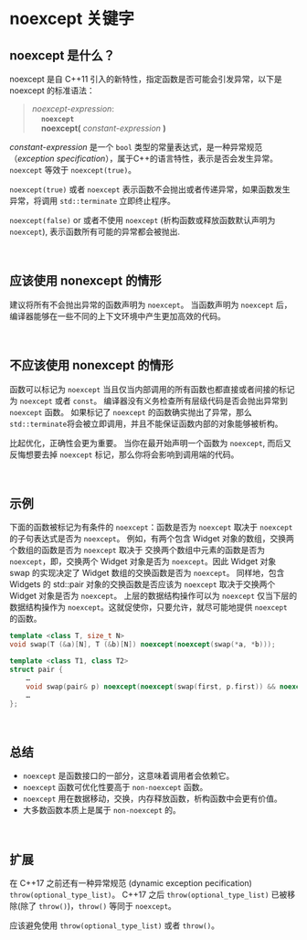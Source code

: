 # __noexcept__ 关键字

## __noexcept__ 是什么？

noexcept 是自 C++11 引入的新特性，指定函数是否可能会引发异常，以下是 noexcept 的标准语法：
> *noexcept-expression*:\
> &nbsp;&nbsp;&nbsp;&nbsp;**`noexcept`**\
> &nbsp;&nbsp;&nbsp;&nbsp;**noexcept(** *constant-expression* **)**

*constant-expression* 是一个 `bool` 类型的常量表达式，是一种异常规范（*exception specification*），属于C++的语言特性，表示是否会发生异常。
`noexcept` 等效于 `noexcept(true)`。

`noexcept(true)` 或者 `noexcept`  表示函数不会抛出或者传递异常，如果函数发生异常，将调用 `std::terminate` 立即终止程序。

`noexcept(false)` or 或者不使用 `noexcept` (析构函数或释放函数默认声明为 `noexcept`), 表示函数所有可能的异常都会被抛出.

<br/>

## 应该使用 __nonexcept__ 的情形

建议将所有不会抛出异常的函数声明为 `noexcept`。
当函数声明为 `noexcept` 后，编译器能够在一些不同的上下文环境中产生更加高效的代码。

<br/>

## 不应该使用 __nonexcept__ 的情形

函数可以标记为 `noexcept` 当且仅当内部调用的所有函数也都直接或者间接的标记为 `noexcept` 或者 `const`。
编译器没有义务检查所有层级代码是否会抛出异常到 `noexcept` 函数。
如果标记了 `noexcept` 的函数确实抛出了异常，那么`std::terminate`将会被立即调用，并且不能保证函数内部的对象能够被析构。

比起优化，正确性会更为重要。
当你在最开始声明一个函数为 `noexcept`, 而后又反悔想要去掉 `noexcept` 标记，那么你将会影响到调用端的代码。

<br/>

## 示例


下面的函数被标记为有条件的 `noexcept`：函数是否为 `noexcept` 取决于 `noexcept` 的子句表达式是否为 `noexcept`。
例如，有两个包含 Widget 对象的数组，交换两个数组的函数是否为 `noexcept` 取决于 交换两个数组中元素的函数是否为 `noexcept`，即，交换两个 Widget 对象是否为 `noexcept`。因此 Widget 对象 swap 的实现决定了 Widget 数组的交换函数是否为 `noexcept`。
同样地，包含 Widgets 的 std::pair 对象的交换函数是否应该为 `noexcept` 取决于交换两个 Widget 对象是否为 `noexcept`。 
上层的数据结构操作可以为 `noexcept` 仅当下层的数据结构操作为 `noexcept`。这就促使你，只要允许，就尽可能地提供 `noexcept` 的函数。

```cpp
template <class T, size_t N>
void swap(T (&a)[N], T (&b)[N]) noexcept(noexcept(swap(*a, *b))); 

template <class T1, class T2>
struct pair {
    …
    void swap(pair& p) noexcept(noexcept(swap(first, p.first)) && noexcept(swap(second, p.second)));
    …
};
```
<br/>

## 总结
- `noexcept` 是函数接口的一部分，这意味着调用者会依赖它。
- `noexcept` 函数可优化性要高于 `non-noexcept` 函数。
- `noexcept` 用在数据移动，交换，内存释放函数，析构函数中会更有价值。
- 大多数函数本质上是属于 `non-noexcept` 的。

<br/>

## 扩展

在 C++17 之前还有一种异常规范 (dynamic exception pecification) `throw(optional_type_list)`。
C++17 之后 `throw(optional_type_list)` 已被移除(除了 `throw()`)，`throw()` 等同于 `noexcept`。

应该避免使用 `throw(optional_type_list)` 或者 `throw()`。